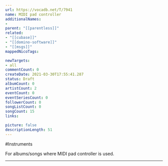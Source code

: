 ```yaml
---
url: https://vocadb.net/T/7941
name: MIDI pad controller
additionalNames: 
- 
parent: "[[parentless]]"
related:
- "[[cubase]]"
- "[[domino-software]]"
- "[[msgs]]"
mappedNicoTags:

newTargets:
- all
commentCount: 0
createDate: 2021-03-30T17:55:41.287
status: Draft
albumCount: 0
artistCount: 2
eventCount: 0
eventSeriesCount: 0
followerCount: 0
songListCount: 0
songCount: 15
links: 

picture: false
descriptionLength: 51
---
```


#Instruments

For albums/songs where MIDI pad controller is used.

---

